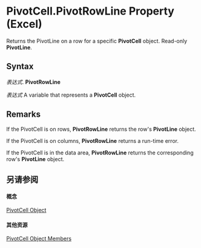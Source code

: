
# PivotCell.PivotRowLine Property (Excel)

Returns the PivotLine on a row for a specific  **PivotCell** object. Read-only **PivotLine**.


## Syntax

 _表达式_. **PivotRowLine**

 _表达式_ A variable that represents a **PivotCell** object.


## Remarks

If the PivotCell is on rows,  **PivotRowLine** returns the row's **PivotLine** object.

If the PivotCell is on columns,  **PivotRowLine** returns a run-time error.

If the PivotCell is in the data area, **PivotRowLine** returns the corresponding row's **PivotLine** object.


## 另请参阅


#### 概念


[PivotCell Object](76b8a2dc-90ee-7475-d327-d27cb1e92703.md)
#### 其他资源


[PivotCell Object Members](http://msdn.microsoft.com/library/e486cd5d-3f31-29d4-b811-24fc0aed6803%28Office.15%29.aspx)
